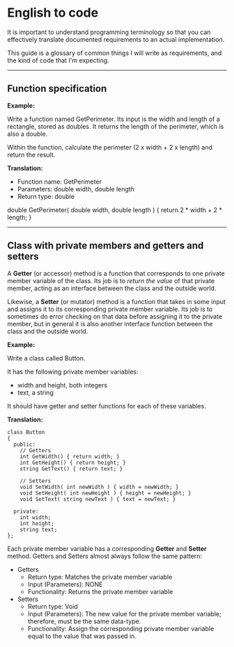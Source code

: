 # English to code

It is important to understand programming terminology so that you can effectively translate documented requirements to an actual implementation.

This guide is a glossary of common things I will write as requirements,
and the kind of code that I'm expecting.

---

## Function specification

**Example:**

Write a function named GetPerimeter. Its input is the width and length of a rectangle, stored as doubles.
It returns the length of the perimeter, which is also a double.

Within the function, calculate the perimeter (2 x width + 2 x length) and return the result.

**Translation:**

* Function name: GetPerimeter
* Parameters: double width, double length
* Return type: double

double GetPerimeter( double width, double length )
{
  return 2 * width + 2 * length;
}

---

## Class with private members and getters and setters

A **Getter** (or accessor) method is a function that corresponds to one private member variable of the class.
Its job is to *return the value* of that private member, acting as an interface between the class and the outside world.

Likewise, a **Setter** (or mutator) method is a function that takes in some input and assigns it to its corresponding
private member variable. Its job is to sometimes do error checking on that data before assigning it to the private member,
but in general it is also another interface function between the class and the outside world.

**Example:**

Write a class called Button.

It has the following private member variables:

* width and height, both integers
* text, a string

It should have getter and setter functions for each of these variables.

**Translation:**

    class Button
    {
      public:
        // Getters
        int GetWidth() { return width; }
        int GetHeight() { return height; }
        string GetText() { return text; }

        // Setters
        void SetWidth( int newWidth ) { width = newWidth; }
        void SetHeight( int newHeight ) { height = newHeight; }
        void SetText( string newText ) { text = newText; }

      private:
        int width;
        int height;
        string text;
    };

Each private member variable has a corresponding **Getter** and **Setter** method. 
Getters and Setters almost always follow the same pattern:

* Getters
  * Return type: Matches the private member variable
  * Input (Parameters): NONE
  * Functionality: Returns the private member variable
* Setters
  * Return type: Void
  * Input (Parameters): The new value for the private member variable; therefore, must be the same data-type.
  * Functionality: Assign the corresponding private member variable equal to the value that was passed in.

